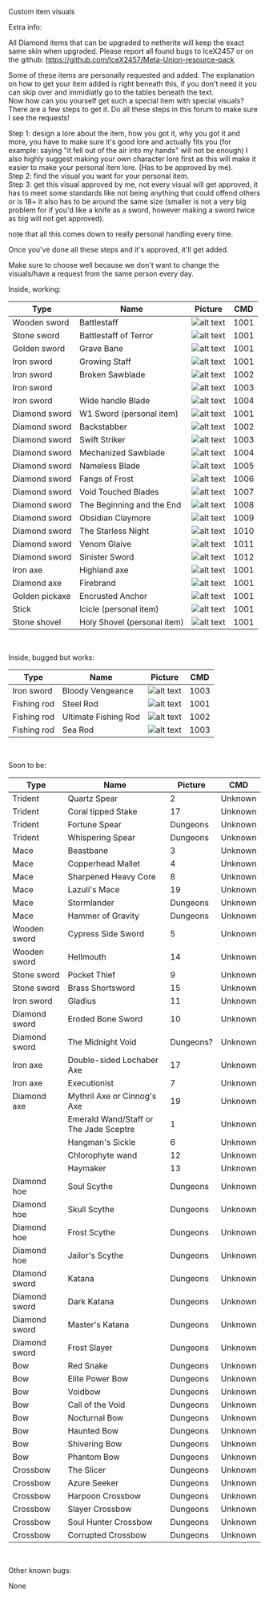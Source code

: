 Custom item visuals

Extra info:

All Diamond items that can be upgraded to netherite will keep the exact same skin when upgraded.
Please report all found bugs to IceX2457 or on the github: https://github.com/IceX2457/Meta-Union-resource-pack

Some of these items are personally requested and added. The explanation on how to get your item added is right beneath this, if you don't need it you can skip over and immidiatly go to the tables beneath the text.\
Now how can you yourself get such a special item with special visuals? There are a few steps to get it. Do all these steps in this forum to make sure I see the requests!

Step 1: design a lore about the item, how you got it, why you got it and more, you have to make sure it's good lore and actually fits you (for example: saying "it fell out of the air into my hands" will not be enough) I also highly suggest making your own character lore first as this will make it easier to make your personal item lore. (Has to be approved by me).\
Step 2: find the visual you want for your personal item.\
Step 3: get this visual approved by me, not every visual will get approved, it has to meet some standards like not being anything that could offend others or is 18+ it also has to be around the same size (smaller is not a very big problem for if you'd like a knife as a sword, however making a sword twice as big will not get approved).

note that all this comes down to really personal handling every time.

Once you've done all these steps and it's approved, it'll get added.

Make sure to choose well because we don't want to change the visuals/have a request from the same person every day.

Inside, working:

| Type | Name | Picture | CMD |
| --- | --- | --- | --- |
| Wooden sword | Battlestaff | ![alt text](https://imgur.com/0hJY2gO.png) | 1001 |
| Stone sword | Battlestaff of Terror | ![alt text](https://imgur.com/9DpMHwO.png) | 1001 |
| Golden sword | Grave Bane | ![alt text](https://imgur.com/EelRqZh.png) | 1001 |
| Iron sword | Growing Staff | ![alt text](https://imgur.com/sgHFegu.png) | 1001 |
| Iron sword | Broken Sawblade | ![alt text](https://imgur.com/TzEDMKE.png) | 1002 |
| Iron sword |     | ![alt text](https://imgur.com/qHe0Tdv.png) | 1003 |
| Iron sword | Wide handle Blade | ![alt text](https://imgur.com/IshPVF0.png) | 1004 |
| Diamond sword | W1 Sword (personal item) | ![alt text](https://imgur.com/pv9MS1K.png) | 1001 |
| Diamond sword | Backstabber | ![alt text](https://imgur.com/A15cQvb.png) | 1002 |
| Diamond sword | Swift Striker | ![alt text](https://imgur.com/S0rwQOL.png) | 1003 |
| Diamond sword | Mechanized Sawblade | ![alt text](https://imgur.com/KIgcV8x.png) | 1004 |
| Diamond sword | Nameless Blade | ![alt text](https://imgur.com/i03OXD1.png) | 1005 |
| Diamond sword | Fangs of Frost | ![alt text](https://imgur.com/epl04aI.png) | 1006 |
| Diamond sword | Void Touched Blades | ![alt text](https://imgur.com/FTbZy1K.png) | 1007 |
| Diamond sword | The Beginning and the End | ![alt text](https://imgur.com/Psoebhb.png) | 1008 |
| Diamond sword | Obsidian Claymore | ![alt text](https://imgur.com/1UvAgny.png) | 1009 |
| Diamond sword | The Starless Night | ![alt text](https://imgur.com/T8PkKje.png) | 1010 |
| Diamond sword | Venom Glaive | ![alt text](https://imgur.com/NPaLE8T.png) | 1011 |
| Diamond sword | Sinister Sword | ![alt text](https://imgur.com/Zn9RqxU.png) | 1012 |
| Iron axe | Highland axe | ![alt text](https://imgur.com/KN9oaaY.png) | 1001 |
| Diamond axe | Firebrand | ![alt text](https://imgur.com/NzjukD8.png) | 1001 |
| Golden pickaxe | Encrusted Anchor | ![alt text](https://imgur.com/CvOfjnU.png) | 1001 |
| Stick | Icicle (personal item) | ![alt text](https://imgur.com/Zw1zM80.png) | 1001 |
| Stone shovel | Holy Shovel (personal item) | ![alt text](https://imgur.com/ooFU9iM.png) | 1001 |

&nbsp;

Inside, bugged but works:

| Type | Name | Picture | CMD |
| --- | --- | --- | --- |
| Iron sword | Bloody Vengeance | ![alt text](https://imgur.com/qHe0Tdv.png) | 1003 |
| Fishing rod | Steel Rod | ![alt text](https://imgur.com/1Qrdo9K.png) | 1001 |
| Fishing rod | Ultimate Fishing Rod | ![alt text](https://imgur.com/BInLBZ8.png) | 1002 |
| Fishing rod | Sea Rod | ![alt text](https://imgur.com/5LbIeAQ.png) | 1003 |

&nbsp;

Soon to be:

| Type | Name | Picture | CMD |
| --- | --- | --- | --- |
| Trident | Quartz Spear | 2   | Unknown |
| Trident | Coral tipped Stake | 17  | Unknown |
| Trident | Fortune Spear | Dungeons | Unknown |
| Trident | Whispering Spear | Dungeons | Unknown |
| Mace | Beastbane | 3   | Unknown |
| Mace | Copperhead Mallet | 4   | Unknown |
| Mace | Sharpened Heavy Core | 8   | Unknown |
| Mace | Lazuli's Mace | 19  | Unknown |
| Mace | Stormlander | Dungeons | Unknown |
| Mace | Hammer of Gravity | Dungeons | Unknown |
| Wooden sword | Cypress Side Sword | 5   | Unknown |
| Wooden sword | Hellmouth | 14  | Unknown |
| Stone sword | Pocket Thief | 9   | Unknown |
| Stone sword | Brass Shortsword | 15  | Unknown |
| Iron sword | Gladius | 11  | Unknown |
| Diamond sword | Eroded Bone Sword | 10  | Unknown |
| Diamond sword | The Midnight Void | Dungeons? | Unknown |
| Iron axe | Double-sided Lochaber Axe | 17  | Unknown |
| Iron axe | Executionist | 7   | Unknown |
| Diamond axe | Mythril Axe or Cinnog's Axe | 19  | Unknown |
|     | Emerald Wand/Staff or The Jade Sceptre | 1   | Unknown |
|     | Hangman's Sickle | 6   | Unknown |
|     | Chlorophyte wand | 12  | Unknown |
|     | Haymaker | 13  | Unknown |
| Diamond hoe | Soul Scythe | Dungeons | Unknown |
| Diamond hoe | Skull Scythe | Dungeons | Unknown |
| Diamond hoe | Frost Scythe | Dungeons | Unknown |
| Diamond hoe | Jailor's Scythe | Dungeons | Unknown |
| DIamond sword | Katana | Dungeons | Unknown |
| Diamond sword | Dark Katana | Dungeons | Unknown |
| Diamond sword | Master's Katana | Dungeons | Unknown |
| Diamond sword | Frost Slayer | Dungeons | Unknown |
| Bow | Red Snake | Dungeons | Unknown |
| Bow | Elite Power Bow | Dungeons | Unknown |
| Bow | Voidbow | Dungeons | Unknown |
| Bow | Call of the Void | Dungeons | Unknown |
| Bow | Nocturnal Bow | Dungeons | Unknown |
| Bow | Haunted Bow | Dungeons | Unknown |
| Bow | Shivering Bow | Dungeons | Unknown |
| Bow | Phantom Bow | Dungeons | Unknown |
| Crossbow | The Slicer | Dungeons | Unknown |
| Crossbow | Azure Seeker | Dungeons | Unknown |
| Crossbow | Harpoon Crossbow | Dungeons | Unknown |
| Crossbow | Slayer Crossbow | Dungeons | Unknown |
| Crossbow | Soul Hunter Crossbow | Dungeons | Unknown |
| Crossbow | Corrupted Crossbow | Dungeons | Unknown |

&nbsp;

Other known bugs:

None
